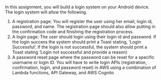 In this assignment, you will build a login system on your Android device. The login system will
allow the following.
1. A registration page: You will register the user using her email, login id, password, and
name. The registration page should also allow putting in the confirmation code and
finishing the registration process.
2. A login page: The user should login using their login id and password. If the login success
the system should print a Toast stating, ‘Login Successful’. If the login is not successful,
the system should print a Toast stating ‘Login not successful and provide a reason)
3. A password reset page where the password can be reset for a specific username or login
ID.
You will have to write login APIs (registration, confirmation, login, and password reset) in AWS
using a combination of Lambda functions, API Gateway, and AWS Cognito
